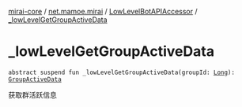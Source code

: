 [mirai-core](../../index.md) / [net.mamoe.mirai](../index.md) / [LowLevelBotAPIAccessor](index.md) / [_lowLevelGetGroupActiveData](./_low-level-get-group-active-data.md)

# _lowLevelGetGroupActiveData

`abstract suspend fun _lowLevelGetGroupActiveData(groupId: `[`Long`](https://kotlinlang.org/api/latest/jvm/stdlib/kotlin/-long/index.html)`): `[`GroupActiveData`](../../net.mamoe.mirai.data/-group-active-data/index.md)

获取群活跃信息

